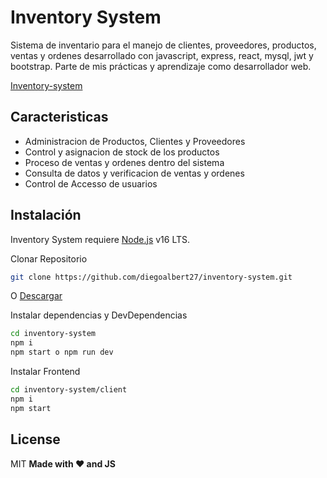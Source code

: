 # Inventory System

Sistema de inventario para el manejo de clientes, proveedores, productos, ventas y ordenes desarrollado con javascript, express, react, mysql, jwt y bootstrap. Parte de mis prácticas y aprendizaje como desarrollador web. 

[Inventory-system](https://isda.herokuapp.com/)

## Caracteristicas

- Administracion de Productos, Clientes y Proveedores
- Control y asignacion de stock de los productos
- Proceso de ventas y ordenes dentro del sistema
- Consulta de datos y verificacion de ventas y ordenes
- Control de Accesso de usuarios 

## Instalación

Inventory System requiere [Node.js](https://nodejs.org/) v16 LTS.

Clonar Repositorio 

```sh
git clone https://github.com/diegoalbert27/inventory-system.git
```

O [Descargar](https://github.com/diegoalbert27/inventory-system.git)

Instalar dependencias y DevDependencias

```sh
cd inventory-system
npm i
npm start o npm run dev
```

Instalar Frontend

```sh
cd inventory-system/client
npm i
npm start
```

## License

MIT
**Made with ❤️ and JS**
